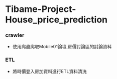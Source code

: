 # Tibame-Project-House_price_prediction
### crawler
  - 使用爬蟲爬取Mobile01論壇,房價討論區的討論資料
### ETL
  - 將時價登入房加資料進行ETL資料清洗

